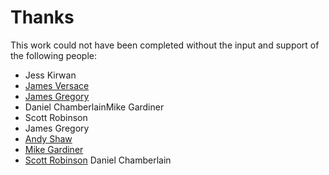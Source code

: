 ﻿# Thanks
This work could not have been completed without the input and support of the following people:

- Jess Kirwan
- [James Versace](https://twitter.com/TimeForACuppaT)
- [James Gregory](https://twitter.com/jagregory)
- Daniel ChamberlainMike Gardiner
- Scott Robinson
- James Gregory
- [Andy Shaw](https://twittergithub.com/henrythehamster)
- [Mike Gardiner](https://twitter.com/gardym)
- [Scott Robinson](https://github.com/quad)
Daniel Chamberlain

